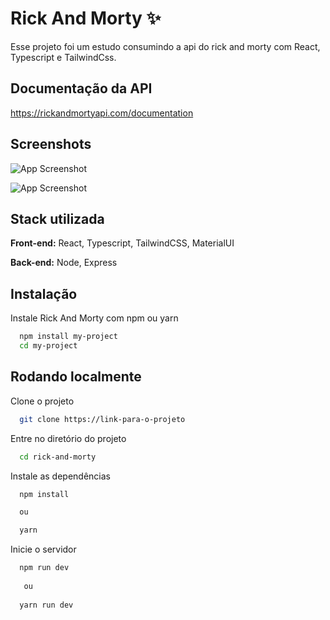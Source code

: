 
# Rick And Morty ✨

Esse projeto foi um estudo consumindo a api do rick and morty com React, Typescript e TailwindCss.



## Documentação da API

https://rickandmortyapi.com/documentation

## Screenshots

![App Screenshot](https://i.imgur.com/g9wGjeQ.png)



![App Screenshot](https://i.imgur.com/zR0Uo2j.png)


## Stack utilizada

**Front-end:** React, Typescript, TailwindCSS, MaterialUI

**Back-end:** Node, Express


## Instalação

Instale Rick And Morty com npm ou yarn

```bash
  npm install my-project
  cd my-project
```
    
## Rodando localmente

Clone o projeto

```bash
  git clone https://link-para-o-projeto
```

Entre no diretório do projeto

```bash
  cd rick-and-morty
```

Instale as dependências

```bash
  npm install 

  ou

  yarn 
```

Inicie o servidor

```bash
  npm run dev
   
   ou 
   
  yarn run dev
```






